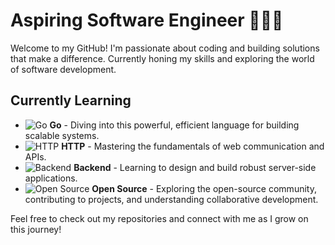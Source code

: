 # Aspiring Software Engineer 👨🏼‍🎓

Welcome to my GitHub! I'm passionate about coding and building solutions that make a difference. Currently honing my skills and exploring the world of software development.

## Currently Learning
- ![Go]([https://img.shields.io/badge/Go-00ADD8?style=flat-square&logo=go&logoColor=white](https://w7.pngwing.com/pngs/566/160/png-transparent-golang-hd-logo-thumbnail.png)) **Go** - Diving into this powerful, efficient language for building scalable systems.
- ![HTTP](https://img.shields.io/badge/HTTP-005CBA?style=flat-square&logo=http&logoColor=white) **HTTP** - Mastering the fundamentals of web communication and APIs.
- ![Backend](https://img.shields.io/badge/Backend-20232A?style=flat-square&logo=server&logoColor=white) **Backend** - Learning to design and build robust server-side applications.
- ![Open Source](https://img.shields.io/badge/Open_Source-3DA639?style=flat-square&logo=open-source-initiative&logoColor=white) **Open Source** - Exploring the open-source community, contributing to projects, and understanding collaborative development.

Feel free to check out my repositories and connect with me as I grow on this journey!
